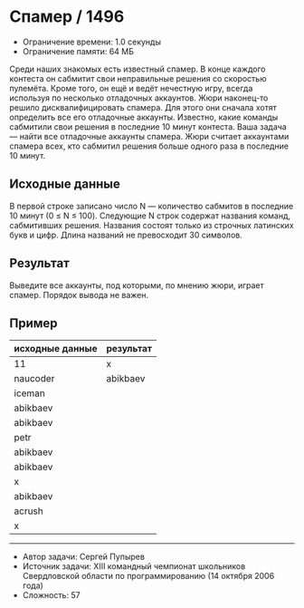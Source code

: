 # Спамер / 1496

* Ограничение времени: 1.0 секунды
* Ограничение памяти: 64 МБ

Среди наших знакомых есть известный спамер. В конце каждого контеста он сабмитит свои неправильные решения со скоростью пулемёта. Кроме того, он ещё и ведёт нечестную игру, всегда используя по несколько отладочных аккаунтов. Жюри наконец-то решило дисквалифицировать спамера. Для этого они сначала хотят определить все его отладочные аккаунты. Известно, какие команды сабмитили свои решения в последние 10 минут контеста. Ваша задача — найти все отладочные аккаунты спамера. Жюри считает аккаунтами спамера всех, кто сабмитил решения больше одного раза в последние 10 минут.

## Исходные данные

В первой строке записано число N — количество сабмитов в последние 10 минут (0 ≤ N ≤ 100). Следующие N строк содержат названия команд, сабмитивших решения. Названия состоят только из строчных латинских букв и цифр. Длина названий не превосходит 30 символов.

## Результат

Выведите все аккаунты, под которыми, по мнению жюри, играет спамер. Порядок вывода не важен.

## Пример

| исходные данные | результат |
| --------------- | --------- |
| 11              | x         |
| naucoder        | abikbaev  |
| iceman          |           |
| abikbaev        |           |
| abikbaev        |           |
| petr            |           |
| abikbaev        |           |
| abikbaev        |           |
| x               |           |
| abikbaev        |           |
| acrush          |           |
| x               |           |

---

* Автор задачи: Сергей Пупырев
* Источник задачи: XIII командный чемпионат школьников Свердловской области по программированию (14 октября 2006 года)
* Сложность: 57